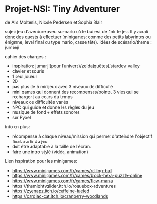 # Projet-NSI: Tiny Adventurer
de Alis Moltenis, Nicole Pedersen et Sophia Blair

sujet: jeu d'aventure avec scenario où le but est de finir le jeu. Il y aurait donc des quests à effectuer (minigames: comme des petits labyrintes ou énigmne, level final du type mario, casse tête). idées de scénario/theme : jumanji
  

cahier des charges :
   - inspiration: jumanji(pour l'univers)/zelda(quêtes)/stardew valley
   - clavier et souris
   - 1 seul joueur
   - 2D
   - pas plus de 5 minijeux avec 3 niveaux de difficulté
   - mini games qui donnent des recompenses/points, 3 vies qui se rechargent au cours du temps
   - niveaux de difficultés variés
   - NPC qui guide et donne les règles du jeu
   - musique de fond + effets sonores
   - sur Pyxel



Info en plus: 
  - récompense à chaque niveau/mission qui permet d'atteindre l'objectif final: sortir du jeu
  - doit être adaptable à la taille de l'écran.
  - faire une intro stylé (vidéo, animation)


Lien inspiration pour les minigames:
  - https://www.minigames.com/fr/games/rolling-ball
  - https://www.minigames.com/fr/games/block-hexa-puzzle-online
  - https://www.minigames.com/fr/games/flow-mania
  - https://themightyglider.itch.io/roguebox-adventures
  - https://zyenapz.itch.io/caffeine-fueled
  - https://cardiac-cat.itch.io/cranberry-woodlands
